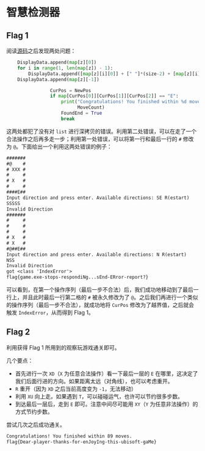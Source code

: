 # 智慧检测器

## Flag 1

阅读[源码](./src.py)之后发现两处问题：

```py
    DisplayData.append(map[z][0])
    for i in range(1, len(map[z]) - 1):
        DisplayData.append([map[z][i][0]] + [" "]*(size-2) + [map[z][i][-1]])
    DisplayData.append(map[z][-1])
```

```py
                CurPos = NewPos
                if map[CurPos[0]][CurPos[1]][CurPos[2]] == "E":
                    print("Congratulations! You finished within %d moves." %
                          MoveCount)
                    FoundEnd = True
                    break
```

这两处都犯了没有对 `list` 进行深拷贝的错误。利用第二处错误，可以在走了一个合法操作之后再多走一步；利用第一处错误，可以将第一行和最后一行的 `#` 修改为 `@`。下面给出一个利用这两处错误的例子：

```txt
#######
#@    #
# XXX #
#     #
# X   #
#     #
####E##
Input direction and press enter. Available directions: SE R(estart)
SSSSS
Invalid Direction
#######
#     #
#     #
#     #
# X   #
# X   #
#@##E##
Input direction and press enter. Available directions: N R(estart)
NSS
Invalid Direction
got <class 'IndexError'>
flag{game.exe-stops-respondiNg...sEnd-ERror-report?}
```

可以看到，在第一个操作序列（最后一步不合法）后，我们成功地移动到了最后一行上，并且此时最后一行第二格的 `#` 被永久修改为了 `@`。之后我们再进行一个类似的操作序列（最后一步不合法），就成功地将 `CurPos` 修改为了越界值，之后就会触发 `IndexError`，从而得到 Flag 1。

## Flag 2

利用获得 Flag 1 所用到的观察玩游戏通关即可。

几个要点：

- 首先进行一次 `XD`（`X` 为任意合法操作）看一下最后一层的 `E` 在哪里，这决定了我们后面行进的方向。如果距离太远（对角线），也可以考虑重开。
- `R` 重开（因为 `XD` 之后当前高度变为 `-1`，无法移动）
- 利用 `XU` 向上走。如果遇到 `T`，可以碰碰运气，也许可以节约很多步数。
- 到达最后一层后，走到 `E` 即可。注意中间尽可能用 `XY`（`Y` 为任意非法操作）的方式节约步数。

尝试几次之后成功通关。

```txt
Congratulations! You finished within 89 moves.
flag{Dear-player-thanks-for-enJoyIng-this-ubisoft-gaMe}
```
